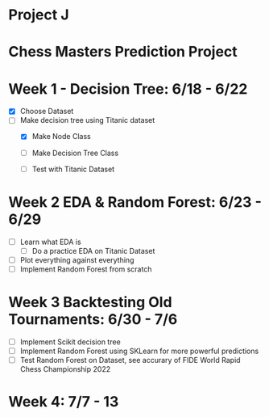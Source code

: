 # Project J
# Chess Masters Prediction Project

# Week 1 - Decision Tree: 6/18 - 6/22
- [x] Choose Dataset
- [ ] Make decision tree using Titanic dataset
    - [x] Make Node Class
    - [ ] Make Decision Tree Class
    - [ ] Test with Titanic Dataset


# Week 2 EDA & Random Forest: 6/23 - 6/29
- [ ] Learn what EDA is
    - [ ] Do a practice EDA on Titanic Dataset
- [ ] Plot everything against everything
- [ ] Implement Random Forest from scratch

# Week 3 Backtesting Old Tournaments: 6/30 - 7/6
- [ ] Implement Scikit decision tree
- [ ] Implement Random Forest using SKLearn for more powerful predictions
- [ ] Test Random Forest on Dataset, see accurary of FIDE World Rapid Chess Championship 2022

# Week 4: 7/7 - 13